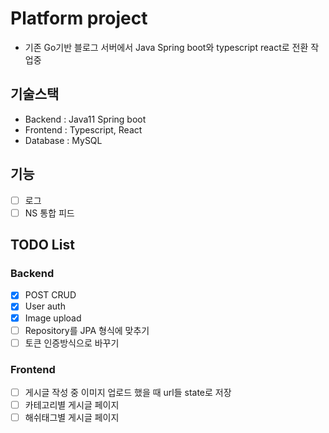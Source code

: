 # Platform project
- 기존 Go기반 블로그 서버에서 Java Spring boot와 typescript react로 전환 작업중

## 기술스택
- Backend : Java11 Spring boot
- Frontend : Typescript, React
- Database : MySQL

## 기능
- [ ] 로그
- [ ] NS 통합 피드

## TODO List
### Backend
- [x] POST CRUD 
- [x] User auth
- [x] Image upload
- [ ] Repository를 JPA 형식에 맞추기 
- [ ] 토큰 인증방식으로 바꾸기 

### Frontend
- [ ] 게시글 작성 중 이미지 업로드 했을 때 url들 state로 저장
- [ ] 카테고리별 게시글 페이지 
- [ ] 해쉬태그별 게시글 페이지
